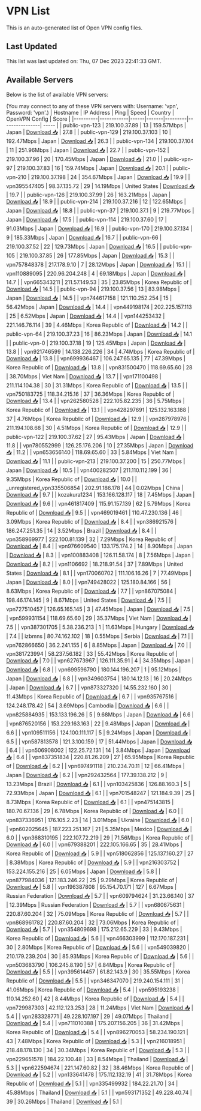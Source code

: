 # VPN List

This is an auto-generated list of Open VPN config files.

## Last Updated

This list was last updated on: Thu, 07 Dec 2023 22:41:33 GMT.

## Available Servers

Below is the list of available VPN servers:

(You may connect to any of these VPN servers with: Username: 'vpn', Password: 'vpn'.)
| Hostname | IP Address | Ping | Speed | Country | OpenVPN Config | Score |
|----------|------------|------|-------|---------|----------------| ----- |
| public-vpn-123 | 219.100.37.89 | 13 | 159.57Mbps | Japan | [Download 📥](./configs/server_0_JP.ovpn) | 27.8 |
| public-vpn-129 | 219.100.37.103 | 10 | 192.47Mbps | Japan | [Download 📥](./configs/server_1_JP.ovpn) | 26.3 |
| public-vpn-134 | 219.100.37.104 | 11 | 251.96Mbps | Japan | [Download 📥](./configs/server_2_JP.ovpn) | 22.7 |
| public-vpn-152 | 219.100.37.96 | 20 | 170.45Mbps | Japan | [Download 📥](./configs/server_3_JP.ovpn) | 21.0 |
| public-vpn-97 | 219.100.37.83 | 16 | 159.74Mbps | Japan | [Download 📥](./configs/server_4_JP.ovpn) | 20.1 |
| public-vpn-210 | 219.100.37.198 | 24 | 354.67Mbps | Japan | [Download 📥](./configs/server_5_JP.ovpn) | 19.9 |
| vpn395547405 | 98.37.135.72 | 29 | 14.19Mbps | United States | [Download 📥](./configs/server_6_US.ovpn) | 19.7 |
| public-vpn-126 | 219.100.37.99 | 26 | 163.21Mbps | Japan | [Download 📥](./configs/server_7_JP.ovpn) | 18.9 |
| public-vpn-214 | 219.100.37.216 | 12 | 122.65Mbps | Japan | [Download 📥](./configs/server_8_JP.ovpn) | 18.8 |
| public-vpn-37 | 219.100.37.1 | 9 | 219.77Mbps | Japan | [Download 📥](./configs/server_9_JP.ovpn) | 17.5 |
| public-vpn-114 | 219.100.37.60 | 17 | 91.03Mbps | Japan | [Download 📥](./configs/server_10_JP.ovpn) | 16.9 |
| public-vpn-170 | 219.100.37.134 | 9 | 185.33Mbps | Japan | [Download 📥](./configs/server_11_JP.ovpn) | 16.7 |
| public-vpn-66 | 219.100.37.52 | 22 | 129.73Mbps | Japan | [Download 📥](./configs/server_12_JP.ovpn) | 16.5 |
| public-vpn-105 | 219.100.37.85 | 26 | 177.85Mbps | Japan | [Download 📥](./configs/server_13_JP.ovpn) | 15.3 |
| vpn757848378 | 217.178.9.10 | 7 | 28.12Mbps | Japan | [Download 📥](./configs/server_14_JP.ovpn) | 15.1 |
| vpn110889095 | 220.96.204.248 | 4 | 69.18Mbps | Japan | [Download 📥](./configs/server_15_JP.ovpn) | 14.7 |
| vpn665343211 | 211.57.149.53 | 35 | 23.85Mbps | Korea Republic of | [Download 📥](./configs/server_16_KR.ovpn) | 14.5 |
| public-vpn-94 | 219.100.37.56 | 13 | 83.98Mbps | Japan | [Download 📥](./configs/server_17_JP.ovpn) | 14.5 |
| vpn744617158 | 121.110.252.254 | 15 | 56.42Mbps | Japan | [Download 📥](./configs/server_18_JP.ovpn) | 14.4 |
| vpn449198174 | 202.225.157.113 | 25 | 6.52Mbps | Japan | [Download 📥](./configs/server_19_JP.ovpn) | 14.4 |
| vpn144253432 | 221.146.76.114 | 39 | 4.46Mbps | Korea Republic of | [Download 📥](./configs/server_20_KR.ovpn) | 14.2 |
| public-vpn-64 | 219.100.37.23 | 16 | 86.23Mbps | Japan | [Download 📥](./configs/server_21_JP.ovpn) | 14.1 |
| public-vpn-0 | 219.100.37.18 | 19 | 125.45Mbps | Japan | [Download 📥](./configs/server_22_JP.ovpn) | 13.8 |
| vpn921746599 | 14.138.226.226 | 34 | 4.74Mbps | Korea Republic of | [Download 📥](./configs/server_23_KR.ovpn) | 13.8 |
| vpn699936467 | 106.247.65.135 | 77 | 47.39Mbps | Korea Republic of | [Download 📥](./configs/server_24_KR.ovpn) | 13.8 |
| vpn831500470 | 118.69.65.60 | 28 | 38.70Mbps | Viet Nam | [Download 📥](./configs/server_25_VN.ovpn) | 13.7 |
| vpn171100498 | 211.114.104.38 | 30 | 31.31Mbps | Korea Republic of | [Download 📥](./configs/server_26_KR.ovpn) | 13.5 |
| vpn750183725 | 118.34.215.16 | 37 | 36.36Mbps | Korea Republic of | [Download 📥](./configs/server_27_KR.ovpn) | 13.4 |
| vpn262580528 | 222.105.82.235 | 36 | 5.75Mbps | Korea Republic of | [Download 📥](./configs/server_28_KR.ovpn) | 13.1 |
| vpn428297691 | 125.132.163.188 | 37 | 4.76Mbps | Korea Republic of | [Download 📥](./configs/server_29_KR.ovpn) | 12.9 |
| vpn287978976 | 211.194.108.68 | 30 | 4.51Mbps | Korea Republic of | [Download 📥](./configs/server_30_KR.ovpn) | 12.9 |
| public-vpn-122 | 219.100.37.62 | 27 | 95.43Mbps | Japan | [Download 📥](./configs/server_31_JP.ovpn) | 11.8 |
| vpn780552999 | 126.25.176.206 | 10 | 27.35Mbps | Japan | [Download 📥](./configs/server_32_JP.ovpn) | 11.2 |
| vpn653656140 | 118.69.65.60 | 33 | 5.84Mbps | Viet Nam | [Download 📥](./configs/server_33_VN.ovpn) | 11.1 |
| public-vpn-213 | 219.100.37.200 | 15 | 250.77Mbps | Japan | [Download 📥](./configs/server_34_JP.ovpn) | 10.5 |
| vpn400282507 | 211.110.112.199 | 36 | 9.35Mbps | Korea Republic of | [Download 📥](./configs/server_35_KR.ovpn) | 10.0 |
| _unregistered_vpn335506854 | 202.91.186.178 | 44 | 0.02Mbps | China | [Download 📥](./configs/server_36_CN.ovpn) | 9.7 |
| kozakura1234 | 153.166.128.117 | 18 | 7.45Mbps | Japan | [Download 📥](./configs/server_37_JP.ovpn) | 9.6 |
| vpn461817409 | 115.91.157.139 | 62 | 5.79Mbps | Korea Republic of | [Download 📥](./configs/server_38_KR.ovpn) | 9.5 |
| vpn469019461 | 110.47.230.136 | 46 | 3.09Mbps | Korea Republic of | [Download 📥](./configs/server_39_KR.ovpn) | 8.4 |
| vpn386921576 | 186.247.251.35 | 14 | 3.52Mbps | Brazil | [Download 📥](./configs/server_40_BR.ovpn) | 8.4 |
| vpn358969977 | 222.100.81.139 | 32 | 7.29Mbps | Korea Republic of | [Download 📥](./configs/server_41_KR.ovpn) | 8.4 |
| vpn976609540 | 133.175.174.2 | 14 | 8.90Mbps | Japan | [Download 📥](./configs/server_42_JP.ovpn) | 8.3 |
| vpn100883408 | 126.11.58.174 | 8 | 7.56Mbps | Japan | [Download 📥](./configs/server_43_JP.ovpn) | 8.2 |
| vpn1106692 | 18.218.91.54 | 37 | 7.89Mbps | United States | [Download 📥](./configs/server_44_US.ovpn) | 8.1 |
| vpn170060702 | 111.106.16.26 | 7 | 77.49Mbps | Japan | [Download 📥](./configs/server_45_JP.ovpn) | 8.0 |
| vpn749428022 | 125.180.84.166 | 56 | 8.63Mbps | Korea Republic of | [Download 📥](./configs/server_46_KR.ovpn) | 7.7 |
| vpn867075084 | 198.46.174.145 | 9 | 8.67Mbps | United States | [Download 📥](./configs/server_47_US.ovpn) | 7.5 |
| vpn727510457 | 126.65.165.145 | 3 | 47.45Mbps | Japan | [Download 📥](./configs/server_48_JP.ovpn) | 7.5 |
| vpn599931154 | 118.69.65.60 | 29 | 35.37Mbps | Viet Nam | [Download 📥](./configs/server_49_VN.ovpn) | 7.5 |
| vpn387301705 | 5.38.236.213 | 1 | 11.63Mbps | Hungary | [Download 📥](./configs/server_50_HU.ovpn) | 7.4 |
| izbmns | 80.74.162.102 | 18 | 0.55Mbps | Serbia | [Download 📥](./configs/server_51_RS.ovpn) | 7.1 |
| vpn762866650 | 36.2.241.155 | 6 | 8.85Mbps | Japan | [Download 📥](./configs/server_52_JP.ovpn) | 7.0 |
| vpn381723994 | 58.237.56.182 | 33 | 55.42Mbps | Korea Republic of | [Download 📥](./configs/server_53_KR.ovpn) | 7.0 |
| vpn627673967 | 126.111.35.91 | 4 | 34.35Mbps | Japan | [Download 📥](./configs/server_54_JP.ovpn) | 6.8 |
| vpn699596790 | 180.144.196.207 | 1 | 95.12Mbps | Japan | [Download 📥](./configs/server_55_JP.ovpn) | 6.8 |
| vpn349603754 | 180.14.12.13 | 16 | 20.24Mbps | Japan | [Download 📥](./configs/server_56_JP.ovpn) | 6.7 |
| vpn873327320 | 14.55.232.160 | 30 | 11.43Mbps | Korea Republic of | [Download 📥](./configs/server_57_KR.ovpn) | 6.7 |
| vpn935767516 | 124.248.178.42 | 54 | 3.69Mbps | Cambodia | [Download 📥](./configs/server_58_KH.ovpn) | 6.6 |
| vpn825884935 | 153.133.196.26 | 5 | 9.68Mbps | Japan | [Download 📥](./configs/server_59_JP.ovpn) | 6.6 |
| vpn876520156 | 153.229.163.163 | 22 | 9.48Mbps | Japan | [Download 📥](./configs/server_60_JP.ovpn) | 6.6 |
| vpn109511156 | 124.100.111.117 | 5 | 9.24Mbps | Japan | [Download 📥](./configs/server_61_JP.ovpn) | 6.5 |
| vpn587813578 | 121.3.100.159 | 17 | 51.44Mbps | Japan | [Download 📥](./configs/server_62_JP.ovpn) | 6.4 |
| vpn506908002 | 122.25.72.131 | 14 | 3.84Mbps | Japan | [Download 📥](./configs/server_63_JP.ovpn) | 6.4 |
| vpn837351834 | 220.81.26.209 | 27 | 65.95Mbps | Korea Republic of | [Download 📥](./configs/server_64_KR.ovpn) | 6.2 |
| vpn697491118 | 210.234.70.11 | 12 | 66.41Mbps | Japan | [Download 📥](./configs/server_65_JP.ovpn) | 6.2 |
| vpn292432564 | 177.39.138.212 | 9 | 13.23Mbps | Brazil | [Download 📥](./configs/server_66_BR.ovpn) | 6.1 |
| vpn103425836 | 126.88.160.3 | 5 | 72.93Mbps | Japan | [Download 📥](./configs/server_67_JP.ovpn) | 6.1 |
| vpn701548247 | 121.184.9.39 | 25 | 8.73Mbps | Korea Republic of | [Download 📥](./configs/server_68_KR.ovpn) | 6.1 |
| vpn475143815 | 180.70.67.136 | 29 | 6.78Mbps | Korea Republic of | [Download 📥](./configs/server_69_KR.ovpn) | 6.0 |
| vpn837336951 | 176.105.2.23 | 14 | 3.01Mbps | Ukraine | [Download 📥](./configs/server_70_UA.ovpn) | 6.0 |
| vpn602025645 | 187.223.251.167 | 21 | 5.35Mbps | Mexico | [Download 📥](./configs/server_71_MX.ovpn) | 6.0 |
| vpn368310195 | 222.107.72.219 | 29 | 71.56Mbps | Korea Republic of | [Download 📥](./configs/server_72_KR.ovpn) | 6.0 |
| vpn679388201 | 222.105.166.65 | 35 | 28.41Mbps | Korea Republic of | [Download 📥](./configs/server_73_KR.ovpn) | 5.9 |
| vpn518062856 | 125.137.160.27 | 27 | 8.38Mbps | Korea Republic of | [Download 📥](./configs/server_74_KR.ovpn) | 5.9 |
| vpn216303752 | 153.224.155.216 | 25 | 6.05Mbps | Japan | [Download 📥](./configs/server_75_JP.ovpn) | 5.8 |
| vpn877984036 | 121.183.246.22 | 25 | 9.29Mbps | Korea Republic of | [Download 📥](./configs/server_76_KR.ovpn) | 5.8 |
| vpn196387808 | 95.154.70.171 | 127 | 6.67Mbps | Russian Federation | [Download 📥](./configs/server_77_RU.ovpn) | 5.7 |
| vpn609794624 | 31.23.66.140 | 37 | 12.39Mbps | Russian Federation | [Download 📥](./configs/server_78_RU.ovpn) | 5.7 |
| vpn680675631 | 220.87.60.204 | 32 | 75.09Mbps | Korea Republic of | [Download 📥](./configs/server_79_KR.ovpn) | 5.7 |
| vpn868961782 | 220.87.60.204 | 32 | 73.06Mbps | Korea Republic of | [Download 📥](./configs/server_80_KR.ovpn) | 5.7 |
| vpn354809698 | 175.212.65.229 | 33 | 9.43Mbps | Korea Republic of | [Download 📥](./configs/server_81_KR.ovpn) | 5.6 |
| vpn466303999 | 112.170.187.231 | 30 | 2.80Mbps | Korea Republic of | [Download 📥](./configs/server_82_KR.ovpn) | 5.6 |
| vpn549039820 | 210.179.239.204 | 30 | 85.93Mbps | Korea Republic of | [Download 📥](./configs/server_83_KR.ovpn) | 5.6 |
| vpn503683790 | 106.245.8.190 | 57 | 6.84Mbps | Korea Republic of | [Download 📥](./configs/server_84_KR.ovpn) | 5.5 |
| vpn395614457 | 61.82.143.9 | 30 | 35.55Mbps | Korea Republic of | [Download 📥](./configs/server_85_KR.ovpn) | 5.5 |
| vpn346347070 | 219.240.154.111 | 31 | 41.06Mbps | Korea Republic of | [Download 📥](./configs/server_86_KR.ovpn) | 5.4 |
| vpn595193238 | 110.14.252.60 | 42 | 8.44Mbps | Korea Republic of | [Download 📥](./configs/server_87_KR.ovpn) | 5.4 |
| vpn729987303 | 42.112.123.253 | 28 | 11.24Mbps | Viet Nam | [Download 📥](./configs/server_88_VN.ovpn) | 5.4 |
| vpn283328771 | 49.228.107.197 | 29 | 49.07Mbps | Thailand | [Download 📥](./configs/server_89_TH.ovpn) | 5.4 |
| vpn711010388 | 175.207.156.205 | 36 | 31.42Mbps | Korea Republic of | [Download 📥](./configs/server_90_KR.ovpn) | 5.4 |
| vpn896270053 | 58.234.190.121 | 43 | 7.48Mbps | Korea Republic of | [Download 📥](./configs/server_91_KR.ovpn) | 5.3 |
| vpn216018951 | 218.48.178.130 | 34 | 30.34Mbps | Korea Republic of | [Download 📥](./configs/server_92_KR.ovpn) | 5.3 |
| vpn229651578 | 184.22.100.48 | 33 | 8.54Mbps | Thailand | [Download 📥](./configs/server_93_TH.ovpn) | 5.3 |
| vpn622594674 | 221.147.60.82 | 32 | 38.46Mbps | Korea Republic of | [Download 📥](./configs/server_94_KR.ovpn) | 5.2 |
| vpn133641478 | 175.112.132.19 | 41 | 31.78Mbps | Korea Republic of | [Download 📥](./configs/server_95_KR.ovpn) | 5.1 |
| vpn335499932 | 184.22.21.70 | 34 | 45.88Mbps | Thailand | [Download 📥](./configs/server_96_TH.ovpn) | 5.1 |
| vpn593171352 | 49.228.40.74 | 39 | 30.26Mbps | Thailand | [Download 📥](./configs/server_97_TH.ovpn) | 5.1 |
